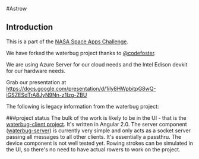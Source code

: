 #Astrow

## Introduction
This is a part of the [NASA Space Apps Challenge](https://2016.spaceappschallenge.org/). 

We have forked the waterbug project thanks to [@codefoster](http://github.com/codefoster). 

We are using Azure Server for our cloud needs and the Intel Edison devkit for our hardware needs.

Grab our presentation at https://docs.google.com/presentation/d/1iIy8HWpbitpG8wQ-iGSZESdTrA8JyN9Nn-z1Izg-ZBU



The following is legacy information from the waterbug project:


###project status
The bulk of the work is likely to be in the UI - that is the [waterbug-client project](http://github.com/codefoster/waterbug-client). It's written in Angular 2.0.
The server component ([waterbug-server](http://github.com/codefoster/waterbug-server)) is currently very simple and only acts as a socket server passing all messages to all other clients. It's essentially a passthru.
The device component is not well tested yet. Rowing strokes can be simulated in the UI, so there's no need to have actual rowers to work on the project.
